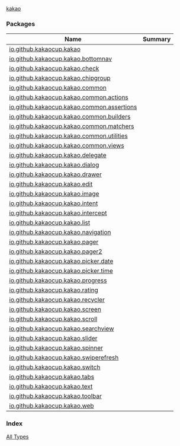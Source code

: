 [kakao](./index.md)

### Packages

| Name | Summary |
|---|---|
| [io.github.kakaocup.kakao](io.github.kakaocup.kakao/index.md) |  |
| [io.github.kakaocup.kakao.bottomnav](io.github.kakaocup.kakao.bottomnav/index.md) |  |
| [io.github.kakaocup.kakao.check](io.github.kakaocup.kakao.check/index.md) |  |
| [io.github.kakaocup.kakao.chipgroup](io.github.kakaocup.kakao.chipgroup/index.md) |  |
| [io.github.kakaocup.kakao.common](io.github.kakaocup.kakao.common/index.md) |  |
| [io.github.kakaocup.kakao.common.actions](io.github.kakaocup.kakao.common.actions/index.md) |  |
| [io.github.kakaocup.kakao.common.assertions](io.github.kakaocup.kakao.common.assertions/index.md) |  |
| [io.github.kakaocup.kakao.common.builders](io.github.kakaocup.kakao.common.builders/index.md) |  |
| [io.github.kakaocup.kakao.common.matchers](io.github.kakaocup.kakao.common.matchers/index.md) |  |
| [io.github.kakaocup.kakao.common.utilities](io.github.kakaocup.kakao.common.utilities/index.md) |  |
| [io.github.kakaocup.kakao.common.views](io.github.kakaocup.kakao.common.views/index.md) |  |
| [io.github.kakaocup.kakao.delegate](io.github.kakaocup.kakao.delegate/index.md) |  |
| [io.github.kakaocup.kakao.dialog](io.github.kakaocup.kakao.dialog/index.md) |  |
| [io.github.kakaocup.kakao.drawer](io.github.kakaocup.kakao.drawer/index.md) |  |
| [io.github.kakaocup.kakao.edit](io.github.kakaocup.kakao.edit/index.md) |  |
| [io.github.kakaocup.kakao.image](io.github.kakaocup.kakao.image/index.md) |  |
| [io.github.kakaocup.kakao.intent](io.github.kakaocup.kakao.intent/index.md) |  |
| [io.github.kakaocup.kakao.intercept](io.github.kakaocup.kakao.intercept/index.md) |  |
| [io.github.kakaocup.kakao.list](io.github.kakaocup.kakao.list/index.md) |  |
| [io.github.kakaocup.kakao.navigation](io.github.kakaocup.kakao.navigation/index.md) |  |
| [io.github.kakaocup.kakao.pager](io.github.kakaocup.kakao.pager/index.md) |  |
| [io.github.kakaocup.kakao.pager2](io.github.kakaocup.kakao.pager2/index.md) |  |
| [io.github.kakaocup.kakao.picker.date](io.github.kakaocup.kakao.picker.date/index.md) |  |
| [io.github.kakaocup.kakao.picker.time](io.github.kakaocup.kakao.picker.time/index.md) |  |
| [io.github.kakaocup.kakao.progress](io.github.kakaocup.kakao.progress/index.md) |  |
| [io.github.kakaocup.kakao.rating](io.github.kakaocup.kakao.rating/index.md) |  |
| [io.github.kakaocup.kakao.recycler](io.github.kakaocup.kakao.recycler/index.md) |  |
| [io.github.kakaocup.kakao.screen](io.github.kakaocup.kakao.screen/index.md) |  |
| [io.github.kakaocup.kakao.scroll](io.github.kakaocup.kakao.scroll/index.md) |  |
| [io.github.kakaocup.kakao.searchview](io.github.kakaocup.kakao.searchview/index.md) |  |
| [io.github.kakaocup.kakao.slider](io.github.kakaocup.kakao.slider/index.md) |  |
| [io.github.kakaocup.kakao.spinner](io.github.kakaocup.kakao.spinner/index.md) |  |
| [io.github.kakaocup.kakao.swiperefresh](io.github.kakaocup.kakao.swiperefresh/index.md) |  |
| [io.github.kakaocup.kakao.switch](io.github.kakaocup.kakao.switch/index.md) |  |
| [io.github.kakaocup.kakao.tabs](io.github.kakaocup.kakao.tabs/index.md) |  |
| [io.github.kakaocup.kakao.text](io.github.kakaocup.kakao.text/index.md) |  |
| [io.github.kakaocup.kakao.toolbar](io.github.kakaocup.kakao.toolbar/index.md) |  |
| [io.github.kakaocup.kakao.web](io.github.kakaocup.kakao.web/index.md) |  |

### Index

[All Types](alltypes/index.md)